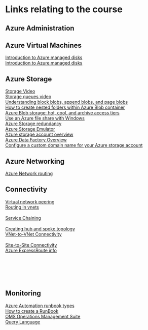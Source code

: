 # Links relating to the course

## Azure Administration

## Azure Virtual Machines
[Introduction to Azure managed disks](https://docs.microsoft.com/en-us/azure/virtual-machines/windows/managed-disks-overview)
<BR>
[Introduction to Azure managed disks](https://docs.microsoft.com/en-us/azure/virtual-machines/windows/managed-disks-overview)
<BR>

## Azure Storage
[Storage Video](https://channel9.msdn.com/events/Build/2018/BRK2112?term=%22azure%20storage%22&sortBy=recent&lang-en=true&pageSize=15)
<BR>
[Storage queues video](https://www.youtube.com/watch?v=Tu9WGaePtBA)
<BR>
[Understanding block blobs, append blobs, and page blobs](https://docs.microsoft.com/en-us/rest/api/storageservices/understanding-block-blobs--append-blobs--and-page-blobs)
<BR>
[How to create nested folders within Azure Blob container](https://fsou1.github.io/Nested_folders_with_azure_blob_storage/)
<BR>
[Azure Blob storage: hot, cool, and archive access tiers](https://docs.microsoft.com/en-us/azure/storage/blobs/storage-blob-storage-tiers)
<BR>
[Use an Azure file share with Windows](https://docs.microsoft.com/en-us/azure/storage/files/storage-how-to-use-files-windows#using-an-azure-file-share-with-windows)
<BR>
[Azure Storage redundancy](https://docs.microsoft.com/en-us/azure/storage/common/storage-redundancy)
<BR>
[Azure Storage Emulator](https://docs.microsoft.com/en-us/azure/storage/common/storage-use-emulator)
<BR>
[Azure storage account overview](https://docs.microsoft.com/en-us/azure/storage/common/storage-account-overview)
<BR>
[Azure Data Factory Overview](https://azure.microsoft.com/en-au/resources/videos/azure-data-factory-overview/)
<BR>
[Configure a custom domain name for your Azure storage account](https://docs.microsoft.com/en-us/azure/storage/blobs/storage-custom-domain-name)
<BR>

## Azure Networking

[Azure Network routing](https://docs.microsoft.com/en-us/azure/virtual-network/virtual-networks-udr-overview)

## Connectivity

[Virtual network peering](https://docs.microsoft.com/en-us/azure/virtual-network/virtual-network-peering-overview)
<BR>
[Routing in vnets](https://docs.microsoft.com/en-us/azure/virtual-network/virtual-networks-udr-overview)  
<BR>
[Service Chaining](https://docs.microsoft.com/en-us/azure/virtual-network/virtual-networks-udr-overview#user-defined)  
<BR>
[Creating hub and spoke topology](https://docs.microsoft.com/en-us/azure/architecture/reference-architectures/hybrid-networking/hub-spoke?toc=%2fazure%2fvirtual-network%2ftoc.json)
<BR>
[VNet-to-VNet Connectivity](https://docs.microsoft.com/en-us/azure/vpn-gateway/vpn-gateway-howto-vnet-vnet-resource-manager-portal#vnet-to-vnet)  
<BR>
[Site-to-Site Connectivity](https://docs.microsoft.com/en-us/azure/vpn-gateway/vpn-gateway-howto-site-to-site-resource-manager-portal)
<BR>
[Azure ExpressRoute info](https://docs.microsoft.com/en-us/azure/expressroute/expressroute-faqs)  
<BR>
[]()
<BR>
[]()   
<BR>
[]()
<BR>
[]()  
  
## Monitoring
[Azure Automation runbook types](https://docs.microsoft.com/en-us/azure/automation/automation-runbook-types)
<BR>
[How to create a RunBook](https://docs.microsoft.com/en-us/azure/automation/automation-first-runbook-textual)
<BR>
[OMS Operations Management Suite](https://azure.microsoft.com/en-au/resources/videos/operations-management-suite-oms-overview/)
<BR>
[Query Language](https://docs.microsoft.com/en-us/azure/azure-monitor/log-query/query-language)  
